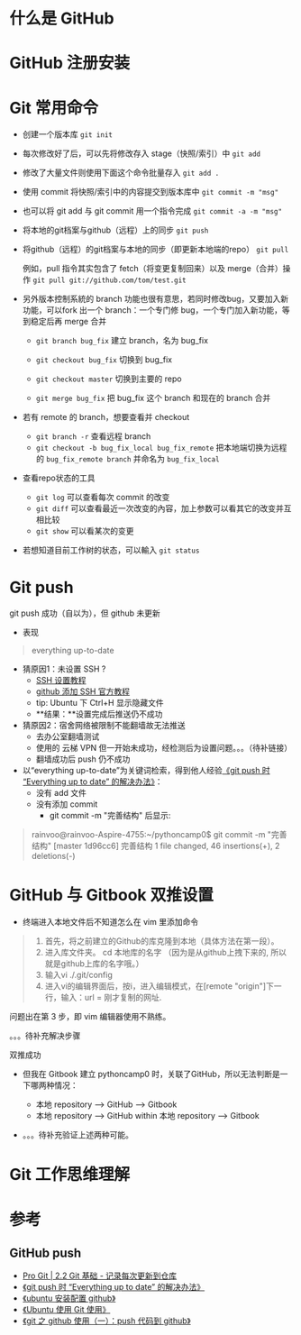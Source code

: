 # 什么是 GitHub

# GitHub 注册安装

# Git 常用命令

- 创建一个版本库  `git init`

- 每次修改好了后，可以先将修改存入 stage（快照/索引）中  `git add`

- 修改了大量文件则使用下面这个命令批量存入  `git add .`

- 使用 commit 将快照/索引中的内容提交到版本库中  `git commit -m "msg"`

- 也可以将 git add 与 git commit 用一个指令完成  `git commit -a -m "msg"`

- 将本地的git档案与github（远程）上的同步  `git push`

- 将github（远程）的git档案与本地的同步（即更新本地端的repo）  `git pull`

    例如，pull 指令其实包含了 fetch（将变更复制回来）以及 merge（合并）操作
`git pull git://github.com/tom/test.git`
 

- 另外版本控制系統的 branch 功能也很有意思，若同时修改bug，又要加入新功能，可以fork 出一个 branch：一个专门修 bug，一个专门加入新功能，等到稳定后再 merge 合并

  + `git branch bug_fix`  建立 branch，名为 bug_fix

  + `git checkout bug_fix`  切换到 bug_fix

  + `git checkout master`  切换到主要的 repo

  + `git merge bug_fix`  把 bug_fix 这个 branch 和现在的 branch 合并
 

- 若有 remote 的 branch，想要查看并 checkout
  + `git branch -r`  查看远程 branch
  + `git checkout -b bug_fix_local bug_fix_remote`  把本地端切换为远程的 `bug_fix_remote branch` 并命名为 `bug_fix_local`
 
- 查看repo状态的工具
  + `git log`  可以查看每次 commit 的改变
  + `git diff`  可以查看最近一次改变的內容，加上参数可以看其它的改变并互相比较
  + `git show`  可以看某次的变更
 

- 若想知道目前工作树的状态，可以輸入
`git status`


# Git push

git push 成功（自以为），但 github 未更新
- 表现

>everything up-to-date

- 猜原因1：未设置 SSH ?
  + [SSH 设置教程](http://www.cnblogs.com/yourihua/archive/2012/07/07/2580147.html)
  + [github 添加 SSH 官方教程](https://help.github.com/articles/generating-ssh-keys/)
  + tip: Ubuntu 下 Ctrl+H 显示隐藏文件
  + **结果：**设置完成后推送仍不成功
- 猜原因2：宿舍网络被限制不能翻墙故无法推送
  + 去办公室翻墙测试
  + 使用的 云梯 VPN 但一开始未成功，经检测后为设置问题。。。（待补链接）
  + 翻墙成功后 push 仍不成功
- 以“everything up-to-date”为关键词检索，得到他人经验[《git push 时 “Everything up to date” 的解决办法》](http://hamguy.net/archives/812)：
  + 没有 add 文件
  + 没有添加 commit 
    * git commit -m "完善结构" 后显示:
>rainvoo@rainvoo-Aspire-4755:~/pythoncamp0$ git commit -m "完善结构"
>[master 1d96cc6] 完善结构
> 1 file changed, 46 insertions(+), 2 deletions(-)

# GitHub 与 Gitbook 双推设置

- 终端进入本地文件后不知道怎么在 vim  里添加命令
> 1. 首先，将之前建立的Github的库克隆到本地（具体方法在第一段）。
> 2. 进入库文件夹。 cd 本地库的名字 （因为是从github上拽下来的, 所以就是github上库的名字哦。）
> 3. 输入vi ./.git/config
> 4. 进入vi的编辑界面后，按i，进入编辑模式，在[remote "origin"]下一行，输入：url = 刚才复制的网址.

问题出在第 3 步，即 vim 编辑器使用不熟练。

。。。待补充解决步骤

双推成功

- 但我在 Gitbook 建立 pythoncamp0 时，关联了GitHub，所以无法判断是一下哪两种情况：
  + 本地 repository —> GitHub —> Gitbook
  + 本地 repository —> GitHub within 本地 repository —> Gitbook

- 。。。待补充验证上述两种可能。

# Git 工作思维理解

# 参考
## GitHub push
- [Pro Git | 2.2 Git 基础 - 记录每次更新到仓库](http://git-scm.com/book/zh/v1/Git-%E5%9F%BA%E7%A1%80-%E8%AE%B0%E5%BD%95%E6%AF%8F%E6%AC%A1%E6%9B%B4%E6%96%B0%E5%88%B0%E4%BB%93%E5%BA%93)
- [《git push 时 “Everything up to date” 的解决办法》](http://hamguy.net/archives/812)
- [《ubuntu 安装配置 github》  ](http://blog.csdn.net/tgxblue/article/details/9620455)
- [《Ubuntu 使用 Git 使用》](http://www.cnblogs.com/yourihua/archive/2012/07/07/2580147.html)
- [《git 之 github 使用（一）：push 代码到 github》](http://segmentfault.com/blog/zhongbaitu/1190000000392120)